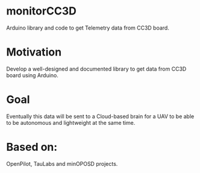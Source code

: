 # monitorCC3D
Arduino library and code to get Telemetry data from CC3D board.

# Motivation
Develop a well-designed and documented library to get data from CC3D board using Arduino.

# Goal
Eventually this data will be sent to a Cloud-based brain for a UAV to be able to be autonomous and lightweight at the same time.

# Based on:
OpenPilot, TauLabs and minOPOSD projects.

